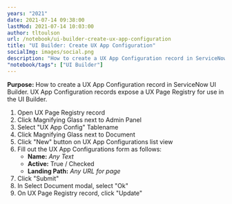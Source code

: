 ```yaml
---
years: "2021"
date: 2021-07-14 09:38:00
lastMod: 2021-07-14 10:03:00
author: tltoulson
url: /notebook/ui-builder-create-ux-app-configuration
title: "UI Builder: Create UX App Configuration"
socialImg: images/social.png
description: "How to create a UX App Configuration record in ServiceNow UI Builder"
"notebook/tags": ["UI Builder"]
---
```


**Purpose:** How to create a UX App Configuration record in ServiceNow UI Builder. UX App Configuration records expose a UX Page Registry for use in the UI Builder.

1. Open UX Page Registry record
2. Click Magnifying Glass next to Admin Panel
3. Select "UX App Config" Tablename
4. Click Magnifying Glass next to Document
5. Click "New" button on UX App Configurations list view
6. Fill out the UX App Configurations form as follows:
   - **Name:** *Any Text*
   - **Active:** True / Checked
   - **Landing Path:** *Any URL for page*
7. Click "Submit"
8. In Select Document modal, select "Ok"
9. On UX Page Registry record, click "Update"